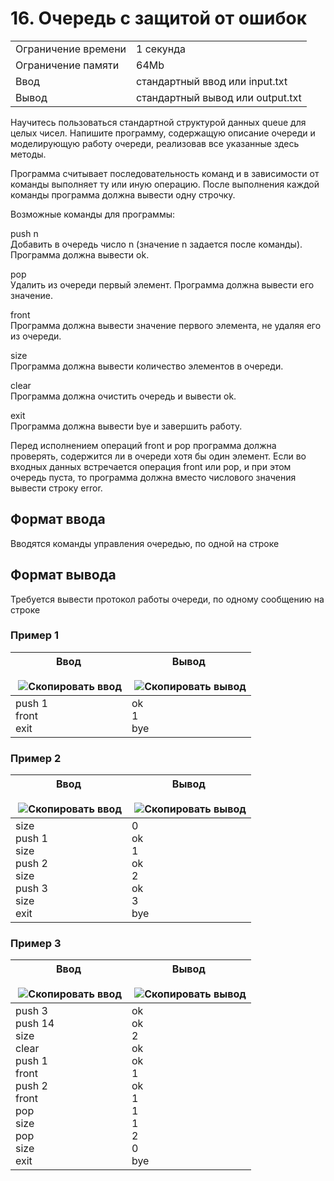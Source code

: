 # 16. Очередь с защитой от ошибок

|   |   |
|---|---|
|Ограничение времени|1 секунда|
|Ограничение памяти|64Mb|
|Ввод|стандартный ввод или input.txt|
|Вывод|стандартный вывод или output.txt|

Научитесь пользоваться стандартной структурой данных queue для целых чисел. Напишите программу, содержащую описание очереди и моделирующую работу очереди, реализовав все указанные здесь методы. 

Программа считывает последовательность команд и в зависимости от команды выполняет ту или иную операцию. После выполнения каждой команды программа должна вывести одну строчку.

Возможные команды для программы:

push n  
Добавить в очередь число n (значение n задается после команды). Программа должна вывести ok.

pop  
Удалить из очереди первый элемент. Программа должна вывести его значение.

front  
Программа должна вывести значение первого элемента, не удаляя его из очереди.

size  
Программа должна вывести количество элементов в очереди.

clear  
Программа должна очистить очередь и вывести ok.

exit  
Программа должна вывести bye и завершить работу.

Перед исполнением операций front и pop программа должна проверять, содержится ли в очереди хотя бы один элемент. Если во входных данных встречается операция front или pop, и при этом очередь пуста, то программа должна вместо числового значения вывести строку error.

## Формат ввода

Вводятся команды управления очередью, по одной на строке

## Формат вывода

Требуется вывести протокол работы очереди, по одному сообщению на строке

### Пример 1

|Ввод<br><br> ![Скопировать ввод](https://yastatic.net/lego/_/La6qi18Z8LwgnZdsAr1qy1GwCwo.gif)|Вывод<br><br> ![Скопировать вывод](https://yastatic.net/lego/_/La6qi18Z8LwgnZdsAr1qy1GwCwo.gif)|
|---|---|
|push 1<br>front<br>exit|ok<br>1<br>bye|

### Пример 2

|Ввод<br><br> ![Скопировать ввод](https://yastatic.net/lego/_/La6qi18Z8LwgnZdsAr1qy1GwCwo.gif)|Вывод<br><br> ![Скопировать вывод](https://yastatic.net/lego/_/La6qi18Z8LwgnZdsAr1qy1GwCwo.gif)|
|---|---|
|size<br>push 1<br>size<br>push 2<br>size<br>push 3<br>size<br>exit|0<br>ok<br>1<br>ok<br>2<br>ok<br>3<br>bye|

### Пример 3

|Ввод<br><br> ![Скопировать ввод](https://yastatic.net/lego/_/La6qi18Z8LwgnZdsAr1qy1GwCwo.gif)|Вывод<br><br> ![Скопировать вывод](https://yastatic.net/lego/_/La6qi18Z8LwgnZdsAr1qy1GwCwo.gif)|
|---|---|
|push 3<br>push 14<br>size<br>clear<br>push 1<br>front<br>push 2<br>front<br>pop<br>size<br>pop<br>size<br>exit|ok<br>ok<br>2<br>ok<br>ok<br>1<br>ok<br>1<br>1<br>1<br>2<br>0<br>bye|
